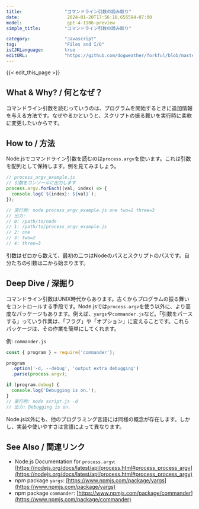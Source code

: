 ```yaml
---
title:                "コマンドライン引数の読み取り"
date:                  2024-01-20T17:56:18.655594-07:00
model:                 gpt-4-1106-preview
simple_title:         "コマンドライン引数の読み取り"

category:             "Javascript"
tag:                  "Files and I/O"
isCJKLanguage:        true
editURL:              "https://github.com/dogweather/forkful/blob/master/content/ja/javascript/reading-command-line-arguments.md"
---
```


{{< edit_this_page >}}

## What & Why? / 何となぜ？
コマンドライン引数を読むっていうのは、プログラムを開始するときに追加情報を与える方法です。なぜやるかというと、スクリプトの振る舞いを実行時に柔軟に変更したいからです。

## How to / 方法
Node.jsでコマンドライン引数を読むのは`process.argv`を使います。これは引数を配列として保持します。例を見てみましょう。

```javascript
// process_argv_example.js
// 引数をコンソールに出力します
process.argv.forEach((val, index) => {
  console.log(`${index}: ${val}`);
});

// 実行例: node process_argv_example.js one two=2 three=3
// 出力:
// 0: /path/to/node
// 1: /path/to/process_argv_example.js
// 2: one
// 3: two=2
// 4: three=3
```

引数はゼロから数えて、最初の二つはNodeのパスとスクリプトのパスです。自分たちの引数は二から始まります。

## Deep Dive / 深掘り
コマンドライン引数はUNIX時代からあります。古くからプログラムの振る舞いをコントロールする手段です。Node.jsでは`process.argv`を使う以外に、より高度なパッケージもあります。例えば、`yargs`や`commander.js`など。「引数をパースする」っていう作業は、「フラグ」や「オプション」に変えることです。これらパッケージは、その作業を簡単にしてくれます。

例: `commander.js`
```javascript
const { program } = require('commander');

program
  .option('-d, --debug', 'output extra debugging')
  .parse(process.argv);

if (program.debug) {
  console.log('Debugging is on.');
}
// 実行例: node script.js -d
// 出力: Debugging is on.
```

Node.js以外にも、他のプログラミング言語には同様の概念が存在します。しかし、実装や使いやすさは言語によって異なります。

## See Also / 関連リンク
- Node.js Documentation for `process.argv`: [https://nodejs.org/docs/latest/api/process.html#process_process_argv](https://nodejs.org/docs/latest/api/process.html#process_process_argv)
- npm package `yargs`: [https://www.npmjs.com/package/yargs](https://www.npmjs.com/package/yargs)
- npm package `commander`: [https://www.npmjs.com/package/commander](https://www.npmjs.com/package/commander)
